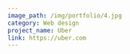 ```yaml
---
image_path: /img/portfolio/4.jpg
category: Web design
project_name: Uber
link: https://uber.com
---
```

